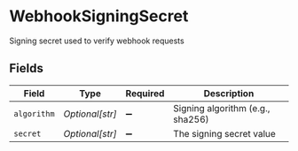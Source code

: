 # WebhookSigningSecret

Signing secret used to verify webhook requests


## Fields

| Field                            | Type                             | Required                         | Description                      |
| -------------------------------- | -------------------------------- | -------------------------------- | -------------------------------- |
| `algorithm`                      | *Optional[str]*                  | :heavy_minus_sign:               | Signing algorithm (e.g., sha256) |
| `secret`                         | *Optional[str]*                  | :heavy_minus_sign:               | The signing secret value         |